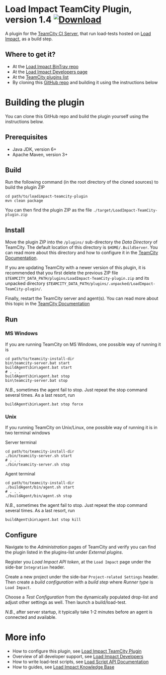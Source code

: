 Load Impact TeamCity Plugin, version 1.4 [ ![Download](https://api.bintray.com/packages/loadimpact/loadimpact-teamcity-plugin/images/download.svg) ](https://bintray.com/loadimpact//loadimpact-teamcity-plugin/_latestVersion)
==========================

A plugin for the [TeamCity CI Server](https://www.jetbrains.com/teamcity/), that run load-tests 
hosted on [Load Impact](https://loadimpact.com/), as a build step. 

Where to get it?
----

* At the [Load Impact BinTray repo](https://bintray.com/loadimpact//loadimpact-teamcity-plugin/_latestVersion)
* At the [Load Impact Developers page](http://developers.loadimpact.com/continuous-delivery/index.html#li-docs-cd-teamcity)
* At the [TeamCity plugins list](https://confluence.jetbrains.com/display/TW/TeamCity+Plugins)
* By cloning this [GitHub repo](https://github.com/loadimpact/loadimpact-teamcity-plugin) and building it using the instructions below


Building the plugin
====
You can clone this GitHub repo and build the plugin yourself using the instructions below.

Prerequisites
----
* Java JDK, version 6+
* Apache Maven, version 3+

Build
----
Run the following command (in the root directory of the cloned sources) to build the plugin ZIP

    cd path/to/loadimpact-teamcity-plugin
    mvn clean package

You can then find the plugin ZIP as the file `./target/LoadImpact-TeamCity-plugin.zip`

Install
----
Move the plugin ZIP into the `/plugins/` sub-directory the *Data Directory* of TeamCity. The default location 
of this directory is `$HOME/.BuildServer`. You can read more about this directory and how to configure it in the 
[TeamCity Documentation](https://confluence.jetbrains.com/display/TCD9/TeamCity+Data+Directory).

If you are updating TeamCity with a newer version of this plugin, it is recommended that you first delete the 
previous ZIP file `$TEAMCITY_DATA_PATH/plugins/LoadImpact-TeamCity-plugin.zip` and its unpacked 
directory `$TEAMCITY_DATA_PATH/plugins/.unpacked/LoadImpact-TeamCity-plugin/`.

Finally, restart the TeamCity server and agent(s). You can read more about this topic in the 
[TeamCity Documentation](https://confluence.jetbrains.com/display/TCD9/Installing+and+Configuring+the+TeamCity+Server#InstallingandConfiguringtheTeamCityServer-StartingTeamCityserver)

Run
----
### MS Windows
If you are running TeamCity on MS Windows, one possible way of running it is

    cd path/to/teamcity-install-dir
    bin\teamcity-server.bat start
    buildAgent\bin\agent.bat start
    # . . .
    buildAgent\bin\agent.bat stop
    bin\teamcity-server.bat stop

*N.B.*, sometimes the agent fail to stop. Just repeat the stop command several times. As a last resort, run

    buildAgent\bin\agent.bat stop force

### Unix
If you running TeamCity on Unix/Linux, one possible way of running it is in two terminal windows

Server terminal

    cd path/to/teamcity-install-dir
    ./bin/teamcity-server.sh start
    # . . .
    ./bin/teamcity-server.sh stop

Agent terminal

    cd path/to/teamcity-install-dir
    ./buildAgent/bin/agent.sh start
    # . . .
    ./buildAgent/bin/agent.sh stop

*N.B.*, sometimes the agent fail to stop. Just repeat the stop command several times. As a last resort, run

    buildAgent\bin\agent.bat stop kill

Configure
----
Navigate to the *Administration* pages of TeamCity and verify you can find the plugin listed in the plugins-list
under *External plugins*.

Register you *Load Impact API token*, at the `Load Impact` page under the side-bar `Integration` header. 

Create a new project under the side-bar `Project-related Settings` header. Then create a *build configuration* with 
a *build step* where *Runner type* is `Load Impact`. 

Choose a *Test Configuration* from the dynamically populated drop-list and adjust other settings as well. Then launch a build/load-test. 

*N.B.*, after server startup, it typically take 1-2 minutes before an agent is connected and available.

More info
====
* How to configure this plugin, see [Load Impact TeamCity Plugin](http://developers.loadimpact.com/continuous-delivery/index.html#li-docs-cd-teamcity)
* Overview of all developer support, see [Load Impact Developers](http://developers.loadimpact.com/)
* How to write load-test scripts, see [Load Script API Documentation](https://loadimpact.com/load-script-api)
* How to guides, see [Load Impact Knowledge Base](http://support.loadimpact.com/)

